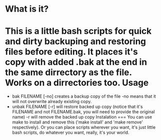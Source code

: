 What is it?
===
This is a little bash scripts for quick and dirty backuping and restoring files before editing. It places it's copy with added .bak at the end in the same dirrectory as the file. Works on a dirrectories too.
Usage
===
+ bak FILENAME [-no]
  creates a backup copy of the file
  -no means that it will not overwrite already existing copy.
+ unbak FILENAME [-r]
  will restore backed up copy (notice that it's FILENAME and not FILENAME.bak, you will need to provide the original name)
  -r will remove the backed up copy
Instalation
===
You can use make to install and remove this ('make install' and 'make remove' respectively). Or you can place scripts wherever you want, it's just little bash scripts, do whatever you want, really, it's your world.
